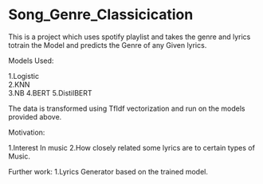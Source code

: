 # Song_Genre_Classicication
This is a project which uses spotify playlist and takes the genre and lyrics totrain the Model and predicts the Genre of any Given lyrics.

Models Used:

1.Logistic<br>
2.KNN<br>
3.NB
4.BERT
5.DistilBERT

The data is transformed using TfIdf vectorization and run on the models provided above.

Motivation:

1.Interest In music 
2.How closely related some lyrics are to certain types of Music.

Further work:
1.Lyrics Generator based on the trained model.

